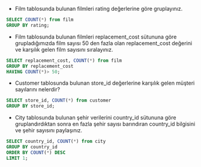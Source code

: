- Film tablosunda bulunan filmleri rating değerlerine göre gruplayınız.
```SQL
SELECT COUNT(*) from film
GROUP BY rating;
```
- Film tablosunda bulunan filmleri replacement_cost sütununa göre grupladığımızda film sayısı 50 den fazla olan replacement_cost değerini ve karşılık gelen film sayısını sıralayınız.
```SQL
SELECT replacement_cost, COUNT(*) from film
GROUP BY replacement_cost
HAVING COUNT(*)> 50;
```

- Customer tablosunda bulunan store_id değerlerine karşılık gelen müşteri sayılarını nelerdir?
```SQL
SELECT store_id, COUNT(*) from customer
GROUP BY store_id;
```
- City tablosunda bulunan şehir verilerini country_id sütununa göre gruplandırdıktan sonra en fazla şehir sayısı barındıran country_id bilgisini ve şehir sayısını paylaşınız.
```SQL
SELECT country_id, COUNT(*) from city
GROUP BY country_id
ORDER BY COUNT(*) DESC
LIMIT 1;
```